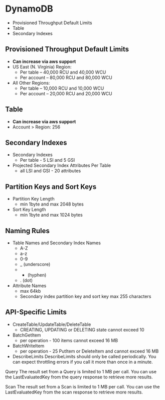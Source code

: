 # DynamoDB
* Provisioned Throughput Default Limits
* Table
* Secondary Indexes

## Provisioned Throughput Default Limits
* **Can increase via aws support**
* US East (N. Virginia) Region:
  * Per table – 40,000 RCU and 40,000 WCU
  * Per account – 80,000 RCU and 80,000 WCU
* All Other Regions:
  * Per table – 10,000 RCU and 10,000 WCU
  * Per account – 20,000 RCU and 20,000 WCU

## Table
* **Can increase via aws support**
* Account > Region: 256

## Secondary Indexes
* Secondary Indexes
  * Per table -  5 LSI and 5 GSI
* Projected Secondary Index Attributes Per Table
  * all LSI and GSI - 20 attributes

## Partition Keys and Sort Keys
* Partition Key Length
  * min 1byte and max 2048 bytes
* Sort Key Length
  * min 1byte and max 1024 bytes

## Naming Rules
* Table Names and Secondary Index Names
  * A-Z
  * a-z
  * 0-9
  * _ (underscore)
  * - (hyphen)
  * . (dot)
* Attribute Names
  * max 64kb
  * Secondary index partition key and sort key max 255 characters
  
## API-Specific Limits
* CreateTable/UpdateTable/DeleteTable
  * CREATING, UPDATING or DELETING state cannot exceed 10
* BatchGetItem
  * per operation - 100 items cannot exceed 16 MB
* BatchWriteItem
  * per operation - 25 PutItem or DeleteItem and cannot exceed 16 MB 
* DescribeLimits
DescribeLimits should only be called periodically. You can expect throttling errors if you call it more than once in a minute.

Query
The result set from a Query is limited to 1 MB per call. You can use the LastEvaluatedKey from the query response to retrieve more results.

Scan
The result set from a Scan is limited to 1 MB per call. You can use the LastEvaluatedKey from the scan response to retrieve more results.
